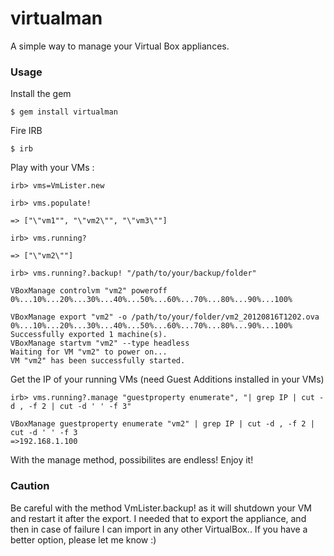 virtualman
==========

A simple way to manage your Virtual Box appliances.

### Usage

Install the gem

	$ gem install virtualman

Fire IRB

	$ irb

Play with your VMs :

	irb> vms=VmLister.new

	irb> vms.populate!

	=> ["\"vm1"", "\"vm2\"", "\"vm3\""]

	irb> vms.running?

	=> ["\"vm2\""]

	irb> vms.running?.backup! "/path/to/your/backup/folder"

	VBoxManage controlvm "vm2" poweroff
	0%...10%...20%...30%...40%...50%...60%...70%...80%...90%...100%

	VBoxManage export "vm2" -o /path/to/your/folder/vm2_20120816T1202.ova
	0%...10%...20%...30%...40%...50%...60%...70%...80%...90%...100%
	Successfully exported 1 machine(s).
	VBoxManage startvm "vm2" --type headless
	Waiting for VM "vm2" to power on...
	VM "vm2" has been successfully started.

Get the IP of your running VMs (need Guest Additions installed in your VMs)

	irb> vms.running?.manage "guestproperty enumerate", "| grep IP | cut -d , -f 2 | cut -d ' ' -f 3"

	VBoxManage guestproperty enumerate "vm2" | grep IP | cut -d , -f 2 | cut -d ' ' -f 3
	=>192.168.1.100

With the manage method, possibilites are endless! Enjoy it!

### Caution

Be careful with the method VmLister.backup! as it will shutdown your VM and restart it after the export. I needed that to export the appliance, and then in case of failure I can import in any other VirtualBox.. If you have a better option, please let me know :)